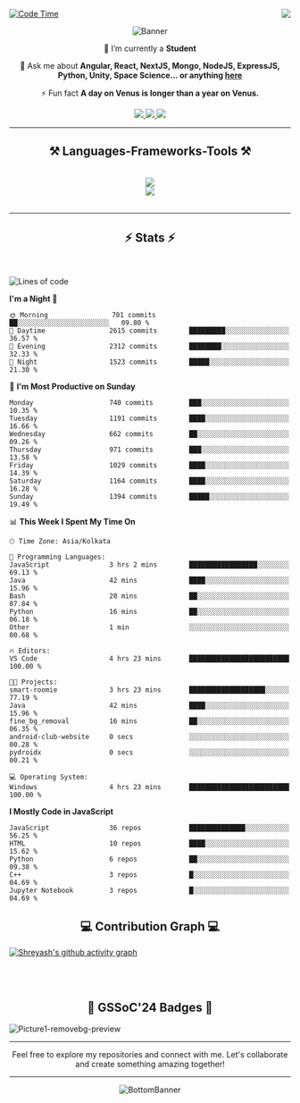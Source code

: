 <div>
 
<img align="right" src="https://visitor-badge.laobi.icu/badge?page_id=shreyash3087.shreyash3087" />

 [![Code Time](https://wakatime.com/badge/user/cd5f70df-e644-46f4-a03b-e1ce78615131.svg)](https://wakatime.com/@cd5f70df-e644-46f4-a03b-e1ce78615131)
 
</div>


<div align="center">
 
![Banner](https://github.com/user-attachments/assets/fe33d289-b057-4d85-ad76-3103802aa9e1)

</div>


<div align="center">
 
 🔭 I’m currently a **Student** 

💬 Ask me about **Angular, React, NextJS, Mongo, NodeJS, ExpressJS, Python, Unity, Space Science... or anything [here](https://github.com/shreyash3087/shreyash3087/issues)**

⚡ Fun fact **A day on Venus is longer than a year on Venus.**

</div>
 
<div align="center"> 
  <a href="mailto:shreyash3087@gmail.com">
    <img src="https://img.shields.io/badge/Gmail-333333?style=for-the-badge&logo=gmail&logoColor=red" />
  </a>
  <a href="https://www.linkedin.com/in/shreyash-srivastava-1a1161280" target="_blank">
    <img src="https://img.shields.io/badge/LinkedIn-0077B5?style=for-the-badge&logo=linkedin&logoColor=white" target="_blank" />
  </a>
  <a href="https://github.com/shreyash3087" target="_blank">
     <img src="https://img.shields.io/badge/Github-FF5722?style=for-the-badge&logo=github&logoColor=white" target="_blank" />
  </a>
</div>
<hr/>
 
<h2 align="center">⚒️ Languages-Frameworks-Tools ⚒️</h2>
<br/>
<div align="center">
    <img src="https://skillicons.dev/icons?i=react,bootstrap,html,css,vscode,github,figma,cpp,vercel,netlify" /><br>
    <img src="https://skillicons.dev/icons?i=tailwind,git,nodejs,python,javascript,typescript,express,firebase,mongodb,nextjs,unity,azure,blender" /><br>
</div>

<br/>
<hr/>

<h2 align="center">⚡ Stats ⚡</h2>

<br>
<div>
 
 
<!--START_SECTION:waka-->
![Lines of code](https://img.shields.io/badge/From%20Hello%20World%20I%27ve%20Written-5.2%20million%20lines%20of%20code-blue)

**I'm a Night 🦉** 

```text
🌞 Morning                701 commits         ██░░░░░░░░░░░░░░░░░░░░░░░   09.80 % 
🌆 Daytime                2615 commits        █████████░░░░░░░░░░░░░░░░   36.57 % 
🌃 Evening                2312 commits        ████████░░░░░░░░░░░░░░░░░   32.33 % 
🌙 Night                  1523 commits        █████░░░░░░░░░░░░░░░░░░░░   21.30 % 
```
📅 **I'm Most Productive on Sunday** 

```text
Monday                   740 commits         ███░░░░░░░░░░░░░░░░░░░░░░   10.35 % 
Tuesday                  1191 commits        ████░░░░░░░░░░░░░░░░░░░░░   16.66 % 
Wednesday                662 commits         ██░░░░░░░░░░░░░░░░░░░░░░░   09.26 % 
Thursday                 971 commits         ███░░░░░░░░░░░░░░░░░░░░░░   13.58 % 
Friday                   1029 commits        ████░░░░░░░░░░░░░░░░░░░░░   14.39 % 
Saturday                 1164 commits        ████░░░░░░░░░░░░░░░░░░░░░   16.28 % 
Sunday                   1394 commits        █████░░░░░░░░░░░░░░░░░░░░   19.49 % 
```


📊 **This Week I Spent My Time On** 

```text
🕑︎ Time Zone: Asia/Kolkata

💬 Programming Languages: 
JavaScript               3 hrs 2 mins        █████████████████░░░░░░░░   69.13 % 
Java                     42 mins             ████░░░░░░░░░░░░░░░░░░░░░   15.96 % 
Bash                     20 mins             ██░░░░░░░░░░░░░░░░░░░░░░░   07.84 % 
Python                   16 mins             ██░░░░░░░░░░░░░░░░░░░░░░░   06.18 % 
Other                    1 min               ░░░░░░░░░░░░░░░░░░░░░░░░░   00.68 % 

🔥 Editors: 
VS Code                  4 hrs 23 mins       █████████████████████████   100.00 % 

🐱‍💻 Projects: 
smart-roomie             3 hrs 23 mins       ███████████████████░░░░░░   77.19 % 
Java                     42 mins             ████░░░░░░░░░░░░░░░░░░░░░   15.96 % 
fine_bg_removal          16 mins             ██░░░░░░░░░░░░░░░░░░░░░░░   06.35 % 
android-club-website     0 secs              ░░░░░░░░░░░░░░░░░░░░░░░░░   00.28 % 
pydroidx                 0 secs              ░░░░░░░░░░░░░░░░░░░░░░░░░   00.21 % 

💻 Operating System: 
Windows                  4 hrs 23 mins       █████████████████████████   100.00 % 
```

**I Mostly Code in JavaScript** 

```text
JavaScript               36 repos            ██████████████░░░░░░░░░░░   56.25 % 
HTML                     10 repos            ████░░░░░░░░░░░░░░░░░░░░░   15.62 % 
Python                   6 repos             ██░░░░░░░░░░░░░░░░░░░░░░░   09.38 % 
C++                      3 repos             █░░░░░░░░░░░░░░░░░░░░░░░░   04.69 % 
Jupyter Notebook         3 repos             █░░░░░░░░░░░░░░░░░░░░░░░░   04.69 % 
```




<!--END_SECTION:waka-->

</div>

<div>
  <div align="center" ><h2 align="center">💻 Contribution Graph 💻</h2></div>
 
  [![Shreyash's github activity graph](https://github-readme-activity-graph.vercel.app/graph?username=shreyash3087&hide_border=true&theme=github)](https://github.com/ashutosh00710/github-readme-activity-graph)
 
</div>

<br/><br/>

<h2 align="center">🔰 GSSoC'24 Badges 🔰</h2>

![Picture1-removebg-preview](https://github.com/user-attachments/assets/4ece96a5-043a-44df-b51b-40738d3603ff)

<div align="center"> 
  <hr/>
  Feel free to explore my repositories and connect with me. Let's collaborate and create something amazing together!
  <hr/>
</div>

<div align="center">
 
![BottomBanner](https://github.com/user-attachments/assets/7afe064f-9b9f-401d-bec1-35c8625bb3dc)

</div>

